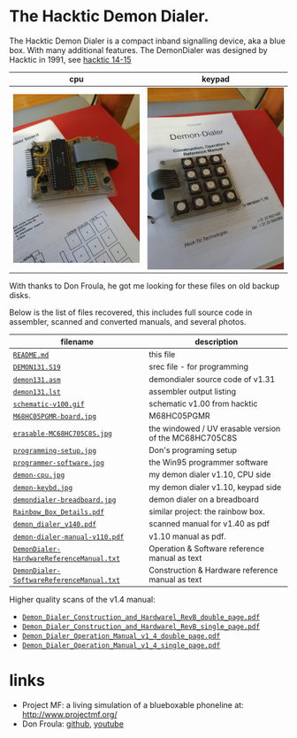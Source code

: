# The Hacktic Demon Dialer.

The Hacktic Demon Dialer is a compact inband signalling device, aka a blue box. With many additional features.
The DemonDialer was designed by Hacktic in 1991, see [hacktic 14-15](https://www.hacktic.nl/magazine/1448.htm)

| cpu  | keypad  |
| ---- | ------- |
| ![cpu](demon-cpu.jpg)     | ![keypad](demon-keybd.jpg)   |


With thanks to Don Froula, he got me looking for these files on old backup disks.

Below is the list of files recovered, this includes full source code in assembler, scanned and converted manuals, and several photos.

| filename                                                       | description                                                      |
| -------------------------------------------------------------- | ---------------------------------------------------------------- |
| [`README.md`](README.md)                                       | this file                                                        |
| [`DEMON131.S19`](DEMON131.S19)                                 | srec file - for programming                                      |
| [`demon131.asm`](demon131.asm)                                 | demondialer source code of v1.31                                 |
| [`demon131.lst`](demon131.lst)                                 | assembler output listing                                         |
| [`schematic-v100.gif`](schematic-v100.gif)                     | schematic v1.00 from hacktic                                     |
| [`M68HC05PGMR-board.jpg`](M68HC05PGMR-board.jpg)               | M68HC05PGMR                                                      |
| [`erasable-MC68HC705C8S.jpg`](erasable-MC68HC705C8S.jpg)       | the windowed / UV erasable version of the MC68HC705C8S           |
| [`programming-setup.jpg`](programming-setup.jpg)               | Don's programing setup                                           |
| [`programmer-software.jpg`](programmer-software.jpg)           | the Win95 programmer software                                    |
| [`demon-cpu.jpg`](demon-cpu.jpg)                               | my demon dialer v1.10, CPU side                                  |
| [`demon-keybd.jpg`](demon-keybd.jpg)                           | my demon dialer v1.10, keypad side                               |
| [`demondialer-breadboard.jpg`](demondialer-breadboard.jpg)     | demon dialer on a breadboard                                     |
| [`Rainbow_Box_Details.pdf`](Rainbow_Box_Details.pdf)           | similar project: the rainbow box.                                |
| [`demon_dialer_v140.pdf`](demon_dialer_v140.pdf)               | scanned manual for v1.40 as pdf                                  |
| [`demon-dialer-manual-v110.pdf`](demon-dialer-manual-v110.pdf) | v1.10 manual as pdf.                                             |
| [`DemonDialer-HardwareReferenceManual.txt`](DemonDialer-HardwareReferenceManual.txt)    | Operation & Software reference manual as text    |
| [`DemonDialer-SoftwareReferenceManual.txt`](DemonDialer-SoftwareReferenceManual.txt)    | Construction & Hardware reference manual as text |

Higher quality scans of the v1.4 manual:

 * [`Demon_Dialer_Construction_and_Hardwarel_RevB_double_page.pdf`](Demon_Dialer_Construction_and_Hardwarel_RevB_double_page.pdf)
 * [`Demon_Dialer_Construction_and_Hardwarel_RevB_single_page.pdf`](Demon_Dialer_Construction_and_Hardwarel_RevB_single_page.pdf)
 * [`Demon_Dialer_Operation_Manual_v1_4_double_page.pdf`](Demon_Dialer_Operation_Manual_v1_4_double_page.pdf)
 * [`Demon_Dialer_Operation_Manual_v1_4_single_page.pdf`](Demon_Dialer_Operation_Manual_v1_4_single_page.pdf)


# links

 * Project MF: a living simulation of a blueboxable phoneline at: http://www.projectmf.org/
 * Don Froula: [github](https://github.com/donfroula), [youtube](https://m.youtube.com/user/df9999999999/videos)


